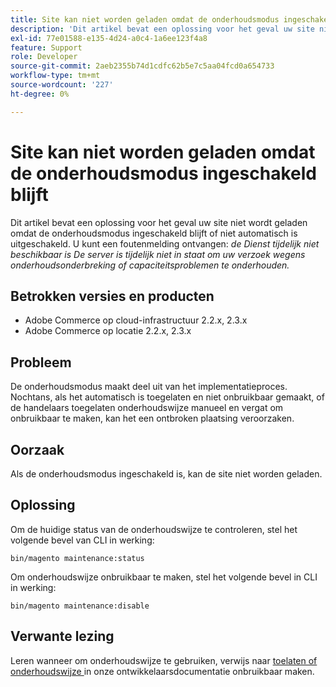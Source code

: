 ```yaml
---
title: Site kan niet worden geladen omdat de onderhoudsmodus ingeschakeld blijft
description: 'Dit artikel bevat een oplossing voor het geval uw site niet wordt geladen omdat de onderhoudsmodus ingeschakeld blijft of niet automatisch is uitgeschakeld. U ontvangt mogelijk een foutbericht: *Service tijdelijk niet beschikbaar De server kan uw verzoek tijdelijk niet uitvoeren vanwege onderhouds- of capaciteitsproblemen.*'
exl-id: 77e01588-e135-4d24-a0c4-1a6ee123f4a8
feature: Support
role: Developer
source-git-commit: 2aeb2355b74d1cdfc62b5e7c5aa04fcd0a654733
workflow-type: tm+mt
source-wordcount: '227'
ht-degree: 0%

---
```


# Site kan niet worden geladen omdat de onderhoudsmodus ingeschakeld blijft

Dit artikel bevat een oplossing voor het geval uw site niet wordt geladen omdat de onderhoudsmodus ingeschakeld blijft of niet automatisch is uitgeschakeld. U kunt een foutenmelding ontvangen: *de Dienst tijdelijk niet beschikbaar is De server is tijdelijk niet in staat om uw verzoek wegens onderhoudsonderbreking of capaciteitsproblemen te onderhouden.*

## Betrokken versies en producten

* Adobe Commerce op cloud-infrastructuur 2.2.x, 2.3.x
* Adobe Commerce op locatie 2.2.x, 2.3.x

## Probleem

De onderhoudsmodus maakt deel uit van het implementatieproces. Nochtans, als het automatisch is toegelaten en niet onbruikbaar gemaakt, of de handelaars toegelaten onderhoudswijze manueel en vergat om onbruikbaar te maken, kan het een ontbroken plaatsing veroorzaken.

## Oorzaak

Als de onderhoudsmodus ingeschakeld is, kan de site niet worden geladen.

## Oplossing

Om de huidige status van de onderhoudswijze te controleren, stel het volgende bevel van CLI in werking:

```
bin/magento maintenance:status
```

Om onderhoudswijze onbruikbaar te maken, stel het volgende bevel in CLI in werking:

```
bin/magento maintenance:disable
```

## Verwante lezing

Leren wanneer om onderhoudswijze te gebruiken, verwijs naar [ toelaten of onderhoudswijze ](https://experienceleague.adobe.com/en/docs/commerce-operations/installation-guide/tutorials/maintenance-mode) in onze ontwikkelaarsdocumentatie onbruikbaar maken.
